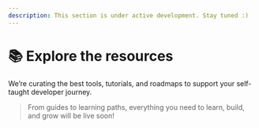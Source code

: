 ```yaml
---
description: This section is under active development. Stay tuned :)
---
```


# 📚 Explore the resources

We’re curating the best tools, tutorials, and roadmaps to support your self-taught developer journey.

> From guides to learning paths, everything you need to learn, build, and grow will be live soon!
